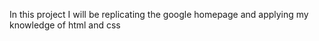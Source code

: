 In this project I will be replicating the google homepage and applying my knowledge of html and css
